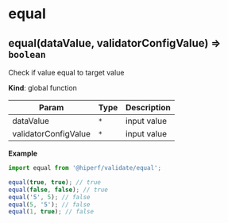 # equal
<a name="equal"></a>

## equal(dataValue, validatorConfigValue) ⇒ <code>boolean</code>
Check if value equal to target value

**Kind**: global function  

| Param | Type | Description |
| --- | --- | --- |
| dataValue | <code>\*</code> | input value |
| validatorConfigValue | <code>\*</code> | input value |

**Example**  
```js
import equal from '@hiperf/validate/equal';equal(true, true); // trueequal(false, false); // trueequal('5', 5); // falseequal(5, '5'); // falseequal(1, true); // false
```
